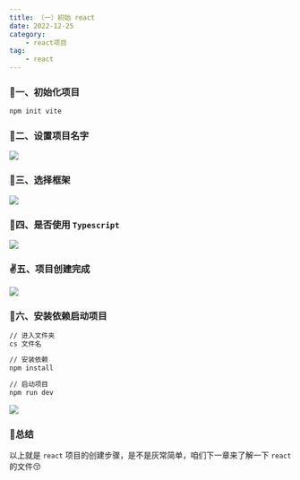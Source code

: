 ```yaml
---
title: （一）初始 react
date: 2022-12-25
category:
    - react项目
tag: 
    - react
---
```


### 🎄一、初始化项目
```sh
npm init vite
```
### 🐴二、设置项目名字

![](https://image.zswei.xyz/img/202212251738329.png)

### 💖三、选择框架

![](https://image.zswei.xyz/img/202212251739582.png)

### 💭四、是否使用 `Typescript`

![](https://image.zswei.xyz/img/202212251740643.png)


### ✌五、项目创建完成

![](https://image.zswei.xyz/img/202212251741363.png)

### 👦六、安装依赖启动项目
```sh
// 进入文件夹
cs 文件名

// 安装依赖
npm install

// 启动项目
npm run dev
```

![](https://image.zswei.xyz/img/202212251744544.png)

### 🤩总结
以上就是 `react` 项目的创建步骤，是不是灰常简单，咱们下一章来了解一下 `react` 的文件😚
